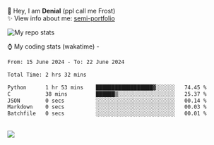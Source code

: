 🤚 Hey, I am **Denial** (ppl call me Frost)  
✨ View info about me: [semi-portfolio](https://frostx.is-a.dev)

<img alt="My repo stats" src="https://github-readme-stats.vercel.app/api?username=FrostX-Official&show_icons=true&theme=radical">

⌚ My coding stats (wakatime) -

<!--START_SECTION:waka-->

```txt
From: 15 June 2024 - To: 22 June 2024

Total Time: 2 hrs 32 mins

Python      1 hr 53 mins    ██████████████████▓░░░░░░   74.45 %
C           38 mins         ██████▒░░░░░░░░░░░░░░░░░░   25.37 %
JSON        0 secs          ░░░░░░░░░░░░░░░░░░░░░░░░░   00.14 %
Markdown    0 secs          ░░░░░░░░░░░░░░░░░░░░░░░░░   00.03 %
Batchfile   0 secs          ░░░░░░░░░░░░░░░░░░░░░░░░░   00.01 %
```

<!--END_SECTION:waka-->
<br>
<img src="https://spotify-github-profile.vercel.app/api/view.svg?uid=31srkkuzzvig3lqyqlakxnoqfz6y&cover_image=true&theme=default&show_offline=true&background_color=0d1117&interchange=false&bar_color=7024ff">
